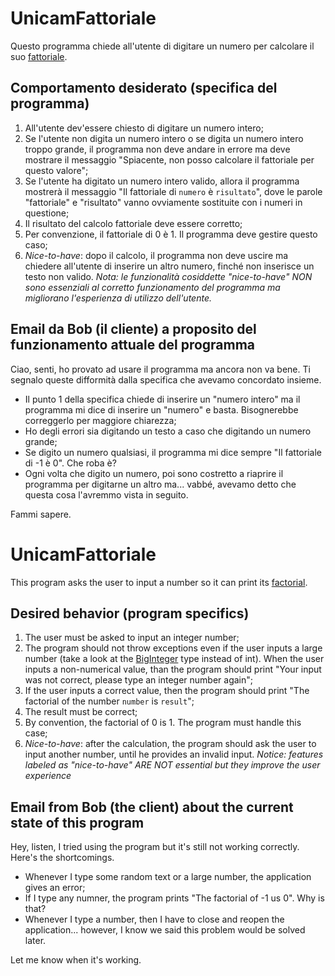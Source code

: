 # UnicamFattoriale
Questo programma chiede all'utente di digitare un numero per calcolare il suo [fattoriale](https://it.wikipedia.org/wiki/Fattoriale).

## Comportamento desiderato (specifica del programma)
 1. All'utente dev'essere chiesto di digitare un numero intero;
 2. Se l'utente non digita un numero intero o se digita un numero intero troppo grande, il programma non deve andare in errore ma deve mostrare il messaggio "Spiacente, non posso calcolare il fattoriale per questo valore";
 3. Se l'utente ha digitato un numero intero valido, allora il programma mostrerà il messaggio "Il fattoriale di `numero` è `risultato`", dove le parole "fattoriale" e "risultato" vanno ovviamente sostituite con i numeri in questione;
 4. Il risultato del calcolo fattoriale deve essere corretto;
 5. Per convenzione, il fattoriale di 0 è 1. Il programma deve gestire questo caso;
 6. *Nice-to-have*: dopo il calcolo, il programma non deve uscire ma chiedere all'utente di inserire un altro numero, finché non inserisce un testo non valido. *Nota: le funzionalità cosiddette "nice-to-have" NON sono essenziali al corretto funzionamento del programma ma migliorano l'esperienza di utilizzo dell'utente.*

 ## Email da Bob (il cliente) a proposito del funzionamento attuale del programma
Ciao,
senti, ho provato ad usare il programma ma ancora non va bene. Ti segnalo queste difformità dalla specifica che avevamo concordato insieme.
* Il punto 1 della specifica chiede di inserire un "numero intero" ma il programma mi dice di inserire un "numero" e basta. Bisognerebbe correggerlo per maggiore chiarezza;
* Ho degli errori sia digitando un testo a caso che digitando un numero grande;
* Se digito un numero qualsiasi, il programma mi dice sempre "Il fattoriale di -1 è 0". Che roba è?
* Ogni volta che digito un numero, poi sono costretto a riaprire il programma per digitarne un altro ma... vabbé, avevamo detto che questa cosa l'avremmo vista in seguito.

Fammi sapere.


# UnicamFattoriale
This program asks the user to input a number so it can print its [factorial](https://en.wikipedia.org/wiki/Factorial).

## Desired behavior (program specifics)
 1. The user must be asked to input an integer number;
 2. The program should not throw exceptions even if the user inputs a large number (take a look at the [BigInteger](https://msdn.microsoft.com/it-it/library/system.numerics.biginteger(v=vs.110).aspx) type instead of int). When the user inputs a non-numerical value, than the program should print "Your input was not correct, please type an integer number again";
 3. If the user inputs a correct value, then the program should print "The factorial of the number `number` is `result`";
 4. The result must be correct;
 5. By convention, the factorial of 0 is 1. The program must handle this case;
 6. *Nice-to-have*: after the calculation, the program should ask the user to input another number, until he provides an invalid input. *Notice: features labeled as "nice-to-have" ARE NOT essential but they improve the user experience*

 ## Email from Bob (the client) about the current state of this program
Hey,
listen, I tried using the program but it's still not working correctly. Here's the shortcomings.
* Whenever I type some random text or a large number, the application gives an error;
* If I type any numner, the program prints "The factorial of -1 us 0". Why is that?
* Whenever I type a number, then I have to close and reopen the application... however, I know we said this problem would be solved later.

Let me know when it's working.
